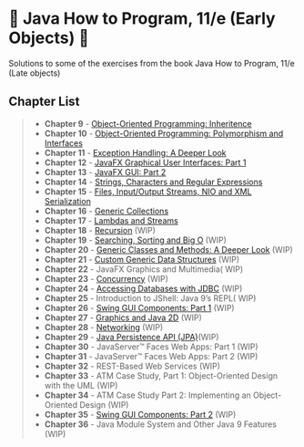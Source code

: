 # 🐧 Java How to Program, 11/e (Early Objects) 🐧

Solutions to some of the exercises from the book Java How to Program, 11/e (Late objects)

## Chapter List
> - **Chapter 9**  - [Object-Oriented Programming: Inheritence](https://github.com/AHappyPenguinDev/javaComAmor/tree/main/LivroDeitel/ExerciciosLivro/Chap9)
> - **Chapter 10** - [Object-Oriented Programming: Polymorphism and Interfaces](https://github.com/AHappyPenguinDev/javaComAmor/tree/main/LivroDeitel/ExerciciosLivro/Chap10)
> - **Chapter 11** - [Exception Handling: A Deeper Look](https://github.com/AHappyPenguinDev/javaComAmor/tree/main/LivroDeitel/ExerciciosLivro/Chap11)
> - **Chapter 12** - [JavaFX Graphical User Interfaces: Part 1](https://github.com/AHappyPenguinDev/javaComAmor/tree/main/LivroDeitel/ExerciciosLivro/Chap12)
> - **Chapter 13** - [JavaFX GUI: Part 2](https://github.com/AHappyPenguinDev/javaComAmor/tree/main/LivroDeitel/ExerciciosLivro/Chap13)
> - **Chapter 14** - [Strings, Characters and Regular Expressions](https://github.com/AHappyPenguinDev/javaComAmor/tree/main/LivroDeitel/ExerciciosLivro/Chap14)
> - **Chapter 15** - [Files, Input/Output Streams, NIO and XML Serialization](https://github.com/AHappyPenguinDev/javaComAmor/tree/main/LivroDeitel/ExerciciosLivro/Chap15)
> - **Chapter 16** - [Generic Collections](https://github.com/AHappyPenguinDev/javaComAmor/tree/main/LivroDeitel/ExerciciosLivro/Chap16)
> - **Chapter 17** - [Lambdas and Streams](https://github.com/AHappyPenguinDev/javaComAmor/tree/main/LivroDeitel/ExerciciosLivro/Chap17)
> - **Chapter 18** - [Recursion](https://github.com/AHappyPenguinDev/javaComAmor/tree/main/LivroDeitel/ExerciciosLivro/Chap18) (WIP)
> - **Chapter 19** - [Searching, Sorting and Big O](https://github.com/AHappyPenguinDev/javaComAmor/tree/main/LivroDeitel/ExerciciosLivro/Chap19) (WIP)
> - **Chapter 20** - [Generic Classes and Methods: A Deeper Look](https://github.com/AHappyPenguinDev/javaComAmor/tree/main/LivroDeitel/ExerciciosLivro/Chap20) (WIP)
> - **Chapter 21** - [Custom Generic Data Structures](https://github.com/AHappyPenguinDev/javaComAmor/tree/main/LivroDeitel/ExerciciosLivro/Chap21) (WIP)
> - **Chapter 22** - JavaFX Graphics and Multimedia( WIP)
> - **Chapter 23** - [Concurrency](https://github.com/AHappyPenguinDev/javaComAmor/tree/main/LivroDeitel/ExerciciosLivro/Chap23) (WIP)
> - **Chapter 24** - [Accessing Databases with JDBC](https://github.com/AHappyPenguinDev/javaComAmor/tree/main/LivroDeitel/ExerciciosLivro/Chap24) (WIP)
> - **Chapter 25** - Introduction to JShell: Java 9’s REPL( WIP)
> - **Chapter 26** - [Swing GUI Components: Part 1](https://github.com/AHappyPenguinDev/javaComAmor/tree/main/LivroDeitel/ExerciciosLivro/Chap26) (WIP)
> - **Chapter 27** - [Graphics and Java 2D](https://github.com/AHappyPenguinDev/javaComAmor/tree/main/LivroDeitel/ExerciciosLivro/Chap27) (WIP)
> - **Chapter 28** - [Networking](https://github.com/AHappyPenguinDev/javaComAmor/tree/main/LivroDeitel/ExerciciosLivro/Chap28) (WIP)
> - **Chapter 29** - [Java Persistence API (JPA)](https://github.com/AHappyPenguinDev/javaComAmor/tree/main/LivroDeitel/ExerciciosLivro/Chap29)(WIP)
> - **Chapter 30** - JavaServer™ Faces Web Apps: Part 1 (WIP)
> - **Chapter 31** - JavaServer™ Faces Web Apps: Part 2 (WIP)
> - **Chapter 32** - REST-Based Web Services (WIP)
> - **Chapter 33** - ATM Case Study, Part 1: Object-Oriented Design with the UML (WIP)
> - **Chapter 34** - ATM Case Study Part 2: Implementing an Object-Oriented Design (WIP)
> - **Chapter 35** - [Swing GUI Components: Part 2](https://github.com/AHappyPenguinDev/javaComAmor/tree/main/LivroDeitel/ExerciciosLivro/Chap35) (WIP)
> - **Chapter 36** - Java Module System and Other Java 9 Features (WIP)
